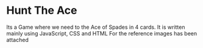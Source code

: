# Hunt The Ace

 Its a Game where we need to the Ace of Spades in 4 cards. 
 It is written mainly using JavaScript, CSS and HTML 
 For the reference images has been attached 
